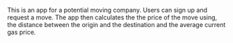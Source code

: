This is an app for a potential moving company. 
Users can sign up and request a move. The app then calculates the the price of the move using, the distance between the origin and the destination and the average current gas price.
